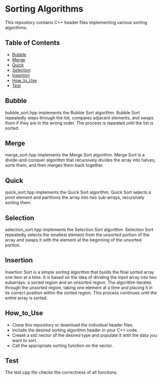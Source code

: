 # Sorting Algorithms
This repository contains C++ header files implementing various sorting algorithms.
## Table of Contents
- [Bubble](#Bubble)
- [Merge](#Merge)
- [Quick](#Quick)
- [Selection](#Selection)
- [Insertion](#Insertion)
- [How_to_Use](#How_to_Use)
- [Test](#Test)

## Bubble
bubble_sort.hpp implements the Bubble Sort algorithm. Bubble Sort repeatedly steps through the list, compares adjacent elements, and swaps them if they are in the wrong order. The process is repeated until the list is sorted.
## Merge
merge_sort.hpp implements the Merge Sort algorithm. Merge Sort is a divide-and-conquer algorithm that recursively divides the array into halves, sorts them, and then merges them back together.
## Quick
quick_sort.hpp implements the Quick Sort algorithm. Quick Sort selects a pivot element and partitions the array into two sub-arrays, recursively sorting them.
## Selection
selection_sort.hpp implements the Selection Sort algorithm. Selection Sort repeatedly selects the smallest element from the unsorted portion of the array and swaps it with the element at the beginning of the unsorted portion.
## Insertion
Insertion Sort is a simple sorting algorithm that builds the final sorted array one item at a time. It is based on the idea of dividing the input array into two subarrays: a sorted region and an unsorted region. The algorithm iterates through the unsorted region, taking one element at a time and placing it in its correct position within the sorted region. This process continues until the entire array is sorted.
## How_to_Use
- Clone this repository or download the individual header files.
- Include the desired sorting algorithm header in your C++ code.
- Create a std::vector of the desired type and populate it with the data you want to sort.
- Call the appropriate sorting function on the vector.
## Test
The test.cpp file checks the correctness of all functions.
